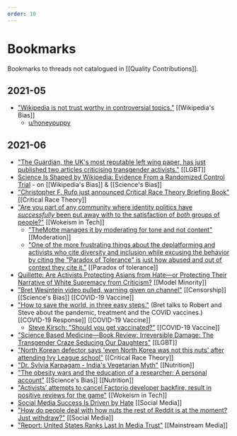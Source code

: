 ```yaml
---
order: 10
---
```

# Bookmarks

Bookmarks to threads not catalogued in [[Quality Contributions]].

## 2021-05

- ["Wikipedia is not trust worthy in controversial topics."](https://old.reddit.com/r/TheMotte/comments/n3pe45/culture_war_roundup_for_the_week_of_may_03_2021/gxapezx/?context=3) [[Wikipedia's Bias]]
  - [u/honeypuppy](https://old.reddit.com/r/TheMotte/comments/iseo9j/culture_war_roundup_for_the_week_of_september_14/g5r8iit/)

## 2021-06

- ["The Guardian, the UK's most reputable left wing paper, has just published two articles criticising transgender activists."](https://old.reddit.com/r/TheMotte/comments/nu5kvj/culture_war_roundup_for_the_week_of_june_07_2021/h0yr02g/) [[LGBT]]
- [Science Is Shaped by Wikipedia: Evidence From a Randomized Control Trial](https://old.reddit.com/r/TheMotte/comments/nu5kvj/culture_war_roundup_for_the_week_of_june_07_2021/h0vvm02/) - on [[Wikipedia's Bias]] & [[Science's Bias]]
- ["Christopher F. Rufo just announced Critical Race Theory Briefing Book"](https://old.reddit.com/r/TheMotte/comments/nu5kvj/culture_war_roundup_for_the_week_of_june_07_2021/h0y689r/) [[Critical Race Theory]]
- ["Are you part of any community where identity politics have _successfully_ been put away with to the satisfaction of _both_ groups of people?"](https://old.reddit.com/r/TheMotte/comments/nu5kvj/culture_war_roundup_for_the_week_of_june_07_2021/h12xi39/) [[Wokeism in Tech]]
  - ["TheMotte manages it by moderating for tone and not content"](https://old.reddit.com/r/TheMotte/comments/nu5kvj/culture_war_roundup_for_the_week_of_june_07_2021/h133ury/?context=3) [[Moderation]]
  - ["One of the more frustrating things about the deplatforming and activists who cite diversity and inclusion while excusing the behavior by citing the "Paradox of Tolerance" is just how abused and out of context they cite it."](https://old.reddit.com/r/TheMotte/comments/nu5kvj/culture_war_roundup_for_the_week_of_june_07_2021/h13q102/?context=3) [[Paradox of tolerance]]
- [Quillette: Are Activists Protecting Asians from Hate—or Protecting Their Narrative of White Supremacy from Criticism?](https://old.reddit.com/r/TheMotte/comments/nu5kvj/culture_war_roundup_for_the_week_of_june_07_2021/h13d258/) [[Model Minority]] 
- ["Bret Wesintein video pulled, warning given on channel"](https://old.reddit.com/r/TheMotte/comments/nu5kvj/culture_war_roundup_for_the_week_of_june_07_2021/h1j8vuc/?sort=confidence) [[Censorship]] [[Science's Bias]] [[COVID-19 Vaccine]]
- ["How to save the world, in three easy steps."](https://old.reddit.com/r/TheMotte/comments/nysb51/how_to_save_the_world_in_three_easy_steps/) (Bret talks to Robert and Steve about the pandemic, treatment and the COVID vaccines.) [[COVID-19 Response]] [[COVID-19 Vaccine]]
  - [Steve Kirsch: "Should you get vaccinated?"](https://old.reddit.com/r/TheMotte/comments/nysb51/how_to_save_the_world_in_three_easy_steps/h1pnewk/?context=3) [[COVID-19 Vaccine]]
- ["Science Based Medicine—Book Review: Irreversible Damage: The Transgender Craze Seducing Our Daughters"](https://old.reddit.com/r/TheMotte/comments/nzg9y4/culture_war_roundup_for_the_week_of_june_14_2021/h1vbfbq/) [[LGBT]]
- ["North Korean defector says 'even North Korea was not this nuts' after attending Ivy League school"](https://old.reddit.com/r/TheMotte/comments/nzg9y4/culture_war_roundup_for_the_week_of_june_14_2021/h1tlnve/) [[Critical Race Theory]]
- ["Dr. Sylvia Karpagam - India's Vegetarian Myth"](https://old.reddit.com/r/TheMotte/comments/o4jm4y/dr_sylvia_karpagam_indias_vegetarian_myth/?sort=confidence) [[Nutrition]] 
- ["The obesity wars and the education of a researcher: A personal account"](https://old.reddit.com/r/TheMotte/comments/o4syry/the_obesity_wars_and_the_education_of_a/?sort=confidence) [[Science's Bias]] [[Nutrition]]
- ["Activists’ attempts to cancel Factorio developer backfire, result in positive reviews for the game"](https://old.reddit.com/r/TheMotte/comments/o4ooc7/culture_war_roundup_for_the_week_of_june_21_2021/h2ojo11/) [[Wokeism in Tech]]
- [Social Media Success Is Driven by Hate](https://old.reddit.com/r/TheMotte/comments/o4ooc7/culture_war_roundup_for_the_week_of_june_21_2021/h323bnt/?context=3) [[Social Media]]
- ["How do people deal with how nuts the rest of Reddit is at the moment? Just withdraw?"](https://www.reddit.com/r/TheMotte/comments/o8rfec/smallscale_question_sunday_for_june_27_2021/h392ulb/?sort=confidence) [[Social Media]]
- ["Report: United States Ranks Last In Media Trust"](https://www.reddit.com/r/TheMotte/comments/o4ooc7/culture_war_roundup_for_the_week_of_june_21_2021/h35xpzj/?context=3) [[Mainstream Media]]